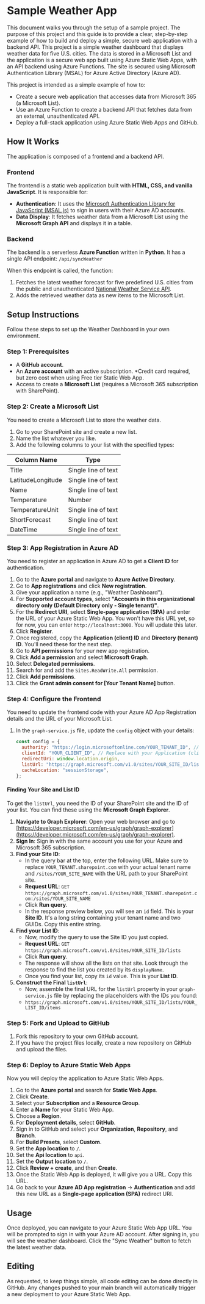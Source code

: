 # Sample Weather App

This document walks you through the setup of a sample project. The purpose of this project and this guide is to provide a clear, step-by-step example of how to build and deploy a simple, secure web application with a backend API. This project is a simple weather dashboard that displays weather data for five U.S. cities. The data is stored in a Microsoft List and the application is a secure web app built using Azure Static Web Apps, with an API backend using Azure Functions. The site is secured using Microsoft Authentication Library (MSAL) for Azure Active Directory (Azure AD).

This project is intended as a simple example of how to:

  * Create a secure web application that accesses data from Microsoft 365 (a Microsoft List).
  * Use an Azure Function to create a backend API that fetches data from an external, unauthenticated API.
  * Deploy a full-stack application using Azure Static Web Apps and GitHub.

## How It Works

The application is composed of a frontend and a backend API.

### Frontend

The frontend is a static web application built with **HTML, CSS, and vanilla JavaScript**. It is responsible for:

  * **Authentication**: It uses the [Microsoft Authentication Library for JavaScript (MSAL.js)](https://github.com/AzureAD/microsoft-authentication-library-for-js) to sign in users with their Azure AD accounts.
  * **Data Display**: It fetches weather data from a Microsoft List using the **Microsoft Graph API** and displays it in a table.

### Backend

The backend is a serverless **Azure Function** written in **Python**. It has a single API endpoint: `/api/syncWeather`

When this endpoint is called, the function:

1.  Fetches the latest weather forecast for five predefined U.S. cities from the public and unauthenticated [National Weather Service API](https://www.weather.gov/documentation/services-web-api).
2.  Adds the retrieved weather data as new items to the Microsoft List.

## Setup Instructions

Follow these steps to set up the Weather Dashboard in your own environment.

### Step 1: Prerequisites

  * A **GitHub account**.
  * An **Azure account** with an active subscription.  *Credit card required, but zero cost when using Free tier Static Web App.
  * Access to create a **Microsoft List** (requires a Microsoft 365 subscription with SharePoint).

### Step 2: Create a Microsoft List

You need to create a Microsoft List to store the weather data.

1.  Go to your SharePoint site and create a new list.
2.  Name the list whatever you like.
3.  Add the following columns to your list with the specified types:

| Column Name       | Type                  |
| ----------------- | --------------------- |
| Title             | Single line of text   |
| LatitudeLongitude | Single line of text   |
| Name              | Single line of text   |
| Temperature       | Number                |
| TemperatureUnit   | Single line of text   |
| ShortForecast     | Single line of text   |
| DateTime          | Single line of text   |

### Step 3: App Registration in Azure AD

You need to register an application in Azure AD to get a **Client ID** for authentication.

1.  Go to the **Azure portal** and navigate to **Azure Active Directory**.
2.  Go to **App registrations** and click **New registration**.
3.  Give your application a name (e.g., "Weather Dashboard").
4.  For **Supported account types**, select **"Accounts in this organizational directory only (Default Directory only - Single tenant)"**.
5.  For the **Redirect URI**, select **Single-page application (SPA)** and enter the URL of your Azure Static Web App. You won't have this URL yet, so for now, you can enter `http://localhost:3000`. You will update this later.
6.  Click **Register**.
7.  Once registered, copy the **Application (client) ID** and **Directory (tenant) ID**. You'll need these for the next step.
8.  Go to **API permissions** for your new app registration.
9.  Click **Add a permission** and select **Microsoft Graph**.
10. Select **Delegated permissions**.
11. Search for and add the `Sites.ReadWrite.All` permission.
12. Click **Add permissions**.
13. Click the **Grant admin consent for [Your Tenant Name]** button.

### Step 4: Configure the Frontend

You need to update the frontend code with your Azure AD App Registration details and the URL of your Microsoft List.

1.  In the `graph-service.js` file, update the `config` object with your details:

    ```javascript
    const config = {
      authority: "https://login.microsoftonline.com/YOUR_TENANT_ID", // Replace with your Directory (tenant) ID
      clientId: "YOUR_CLIENT_ID", // Replace with your Application (client) ID
      redirectUri: window.location.origin,
      listUrl: "https://graph.microsoft.com/v1.0/sites/YOUR_SITE_ID/lists/YOUR_LIST_ID/items", // Replace with your list's Graph API URL
      cacheLocation: "sessionStorage",
    };
    ```

#### Finding Your Site and List ID

To get the `listUrl`, you need the ID of your SharePoint site and the ID of your list. You can find these using the **Microsoft Graph Explorer**.

1.  **Navigate to Graph Explorer**: Open your web browser and go to [https://developer.microsoft.com/en-us/graph/graph-explorer](https://developer.microsoft.com/en-us/graph/graph-explorer).
2.  **Sign In**: Sign in with the same account you use for your Azure and Microsoft 365 subscription.
3.  **Find your Site ID**:
      * In the query bar at the top, enter the following URL. Make sure to replace `YOUR_TENANT.sharepoint.com` with your actual tenant name and `/sites/YOUR_SITE_NAME` with the URL path to your SharePoint site.
      * **Request URL**: `GET` `https://graph.microsoft.com/v1.0/sites/YOUR_TENANT.sharepoint.com:/sites/YOUR_SITE_NAME`
      * Click **Run query**.
      * In the response preview below, you will see an `id` field. This is your **Site ID**. It's a long string containing your tenant name and two GUIDs. Copy this entire string.
4.  **Find your List ID**:
      * Now, modify the query to use the Site ID you just copied.
      * **Request URL**: `GET` `https://graph.microsoft.com/v1.0/sites/YOUR_SITE_ID/lists`
      * Click **Run query**.
      * The response will show all the lists on that site. Look through the response to find the list you created by its `displayName`.
      * Once you find your list, copy its `id` value. This is your **List ID**.
5.  **Construct the Final `listUrl`**:
      * Now, assemble the final URL for the `listUrl` property in your `graph-service.js` file by replacing the placeholders with the IDs you found:
      * `https://graph.microsoft.com/v1.0/sites/YOUR_SITE_ID/lists/YOUR_LIST_ID/items`

### Step 5: Fork and Upload to GitHub

1.  Fork this repository to your own GitHub account.
2.  If you have the project files locally, create a new repository on GitHub and upload the files.

### Step 6: Deploy to Azure Static Web Apps

Now you will deploy the application to Azure Static Web Apps.

1.  Go to the **Azure portal** and search for **Static Web Apps**.
2.  Click **Create**.
3.  Select your **Subscription** and a **Resource Group**.
4.  Enter a **Name** for your Static Web App.
5.  Choose a **Region**.
6.  For **Deployment details**, select **GitHub**.
7.  Sign in to GitHub and select your **Organization**, **Repository**, and **Branch**.
8.  For **Build Presets**, select **Custom**.
9.  Set the **App location** to `/`.
10. Set the **Api location** to `api`.
11. Set the **Output location** to `/`.
12. Click **Review + create**, and then **Create**.
13. Once the Static Web App is deployed, it will give you a URL. Copy this URL.
14. Go back to your **Azure AD App registration** -\> **Authentication** and add this new URL as a **Single-page application (SPA)** redirect URI.

## Usage

Once deployed, you can navigate to your Azure Static Web App URL. You will be prompted to sign in with your Azure AD account. After signing in, you will see the weather dashboard. Click the "Sync Weather" button to fetch the latest weather data.

## Editing

As requested, to keep things simple, all code editing can be done directly in GitHub. Any changes pushed to your main branch will automatically trigger a new deployment to your Azure Static Web App.
